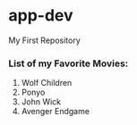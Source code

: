 # app-dev
My First Repository
### **List of my Favorite Movies:**
1. Wolf Children
2. Ponyo
3. John Wick
4. Avenger Endgame
